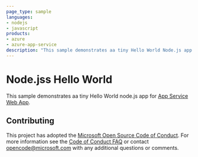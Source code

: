 ```yaml
---
page_type: sample
languages:
- nodejs
- javascript
products:
- azure
- azure-app-service
description: "This sample demonstrates aa tiny Hello World Node.js app for Azure App Service."
---
```


# Node.jss Hello World

This sample demonstrates aa tiny Hello World node.js app for [App Service Web App](https://docs.microsoft.com/azure/app-service-web).

## Contributing

This project has adopted the [Microsoft Open Source Code of Conduct](https://opensource.microsoft.com/codeofconduct/). For more information see the [Code of Conduct FAQ](https://opensource.microsoft.com/codeofconduct/faq/) or contact [opencode@microsoft.com](mailto:opencode@microsoft.com) with any additional questions or comments.
